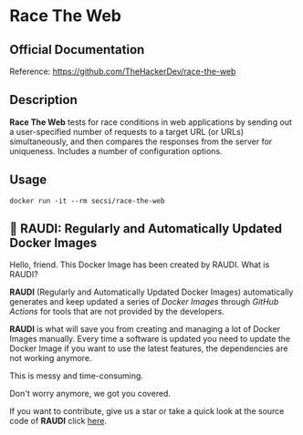 # Race The Web

## Official Documentation
Reference: https://github.com/TheHackerDev/race-the-web

## Description

**Race The Web** tests for race conditions in web applications by sending out a user-specified number of requests to a target URL (or URLs) simultaneously, and then compares the responses from the server for uniqueness. Includes a number of configuration options.


## Usage
```
docker run -it --rm secsi/race-the-web
```

## 🐳 RAUDI: Regularly and Automatically Updated Docker Images

Hello, friend. This Docker Image has been created by RAUDI. What is RAUDI?

**RAUDI** (Regularly and Automatically Updated Docker Images) automatically generates and keep updated a series of *Docker Images* through *GitHub Actions* for tools that are not provided by the developers.

**RAUDI** is what will save you from creating and managing a lot of Docker Images manually. Every time a software is updated you need to update the Docker Image if you want to use the latest features, the dependencies are not working anymore. 

This is messy and time-consuming. 

Don't worry anymore, we got you covered.

If you want to contribute, give us a star or take a quick look at the source code of **RAUDI** click [here](https://github.com/cybersecsi/RAUDI).